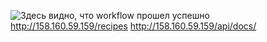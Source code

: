 
![Здесь видно, что workflow прошел успешно](https://github.com/yanastasya/foodgram-project-react/actions/workflows/main.yml/badge.svg)
http://158.160.59.159/recipes
http://158.160.59.159/api/docs/
